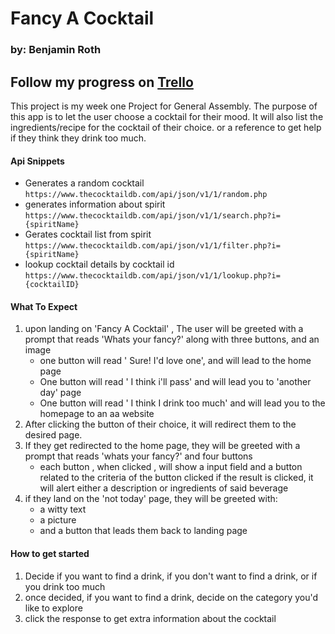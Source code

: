 # Fancy A Cocktail
### by: Benjamin Roth
Follow my progress on [Trello](https://trello.com/b/NGPGvRZF/fancy-a-cocktail)
--- 
This project is my week one Project for General Assembly. The purpose of this app is to let the user choose a cocktail for their mood. 
It will also list the ingredients/recipe for the cocktail of their choice. or a reference to get help if they think they drink too much.

#### Api Snippets
- Generates a random cocktail
``` https://www.thecocktaildb.com/api/json/v1/1/random.php ```
- generates information about spirit 
```https://www.thecocktaildb.com/api/json/v1/1/search.php?i={spiritName}```
- Gerates cocktail list from spirit
```https://www.thecocktaildb.com/api/json/v1/1/filter.php?i={spiritName} ```
- lookup cocktail details by cocktail id 
```https://www.thecocktaildb.com/api/json/v1/1/lookup.php?i={cocktailID} ```

#### What To Expect 
1. upon landing on 'Fancy A Cocktail' , The user will be greeted with a prompt that reads 
'Whats your fancy?' along with three buttons, and an image 
    * one button will read ' Sure! I'd love one', and will lead to the home page
    * One button will read ' I think i'll pass' and will lead you to 'another day' page
    * One button will read ' I think I drink too much' and will lead you to the homepage to an aa website 
2. After clicking the button of their choice, it will redirect them to the desired page.
3. If they get redirected to the home page, they will be greeted with a prompt that reads 'whats your fancy?' and four buttons
    * each button , when clicked , will show a input field and a button related to the criteria of the button clicked
        if the result is clicked, it will alert either a description or ingredients of said beverage
3. if they land on the 'not today' page, they will be greeted with:
    * a witty text
    * a picture
    * and a button that leads them back to landing page

####  How to get started
1. Decide if you want to find a drink, if you don't want to find a drink, or if you drink too much
2. once decided, if you want to find a drink, decide on the category you'd like to explore
3. click the response to get extra information about the cocktail 
